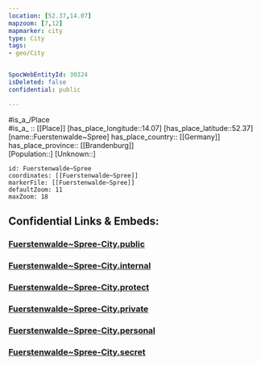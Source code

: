 ```yaml
---
location: [52.37,14.07] 
mapzoom: [7,12] 
mapmarker: city 
type: City
tags:
- geo/City


SpocWebEntityId: 30324
isDeleted: false
confidential: public

---
```

#is_a_/Place  
#is_a_ :: [[Place]] 
[has_place_longitude::14.07] 
[has_place_latitude::52.37] 
[name::Fuerstenwalde~Spree] 
has_place_country:: [[Germany]]  
has_place_province:: [[Brandenburg]]  
[Population::] 
[Unknown::] 


```leaflet
id: Fuerstenwalde~Spree
coordinates: [[Fuerstenwalde~Spree]] 
markerFile: [[Fuerstenwalde~Spree]] 
defaultZoom: 11 
maxZoom: 18
```


## Confidential Links & Embeds: 

### [Fuerstenwalde~Spree-City.public](/_public/\Earth\Continent\Europe\Europe~Central\Germany\Germany~East\Brandenburg\counties~Brandenburg\Oder-Spree\cities~Oder-Spree\Fürstenwalde~Spree\boroughs~Fürstenwalde~SpreeFuerstenwalde~Spree-City.public.md) 

### [Fuerstenwalde~Spree-City.internal](/_internal/\Earth\Continent\Europe\Europe~Central\Germany\Germany~East\Brandenburg\counties~Brandenburg\Oder-Spree\cities~Oder-Spree\Fürstenwalde~Spree\boroughs~Fürstenwalde~SpreeFuerstenwalde~Spree-City.internal.md) 

### [Fuerstenwalde~Spree-City.protect](/_protect/\Earth\Continent\Europe\Europe~Central\Germany\Germany~East\Brandenburg\counties~Brandenburg\Oder-Spree\cities~Oder-Spree\Fürstenwalde~Spree\boroughs~Fürstenwalde~SpreeFuerstenwalde~Spree-City.protect.md) 

### [Fuerstenwalde~Spree-City.private](/_private/\Earth\Continent\Europe\Europe~Central\Germany\Germany~East\Brandenburg\counties~Brandenburg\Oder-Spree\cities~Oder-Spree\Fürstenwalde~Spree\boroughs~Fürstenwalde~SpreeFuerstenwalde~Spree-City.private.md) 

### [Fuerstenwalde~Spree-City.personal](/_personal/\Earth\Continent\Europe\Europe~Central\Germany\Germany~East\Brandenburg\counties~Brandenburg\Oder-Spree\cities~Oder-Spree\Fürstenwalde~Spree\boroughs~Fürstenwalde~SpreeFuerstenwalde~Spree-City.personal.md) 

### [Fuerstenwalde~Spree-City.secret](/_secret/\Earth\Continent\Europe\Europe~Central\Germany\Germany~East\Brandenburg\counties~Brandenburg\Oder-Spree\cities~Oder-Spree\Fürstenwalde~Spree\boroughs~Fürstenwalde~SpreeFuerstenwalde~Spree-City.secret.md)

